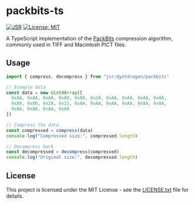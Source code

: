 # packbits-ts

[![JSR](https://jsr.io/badges/@yetdragon/packbits)](https://jsr.io/@yetdragon/packbits)
[![License: MIT](https://img.shields.io/badge/License-MIT-blue.svg)](https://opensource.org/licenses/MIT)

A TypeScript implementation of the [PackBits](https://en.wikipedia.org/wiki/PackBits) compression algorithm, commonly used in TIFF and Macintosh PICT files.

## Usage

```typescript
import { compress, decompress } from "jsr:@yetdragon/packbits"

// Example data
const data = new Uint8Array([
  0xAA, 0xAA, 0xAA, 0x80, 0x00, 0x2A, 0xAA, 0xAA, 0xAA, 0xAA,
  0x80, 0x00, 0x2A, 0x22, 0xAA, 0xAA, 0xAA, 0xAA, 0xAA, 0xAA,
  0xAA, 0xAA, 0xAA, 0xAA
])

// Compress the data
const compressed = compress(data)
console.log("Compressed size:", compressed.length)

// Decompress back
const decompressed = decompress(compressed)
console.log("Original size:", decompressed.length)
```

## License

This project is licensed under the MIT License - see the [LICENSE.txt](LICENSE.txt) file for details.
